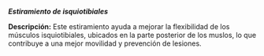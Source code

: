 ***Estiramiento de isquiotibiales***

**Descripción:**
 Este estiramiento ayuda a mejorar la flexibilidad de los músculos isquiotibiales, ubicados en la parte posterior de los muslos, lo que contribuye a una mejor movilidad y prevención de lesiones.